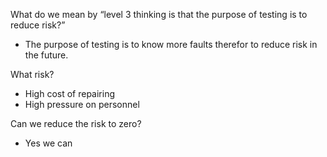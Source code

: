 What do we mean by “level 3 thinking is that the purpose of testing is
to reduce risk?”

- The purpose of testing is to know more faults therefor to reduce risk in the future.

What risk?

- High cost of repairing
- High pressure on personnel

Can we reduce the risk to zero?

- Yes we can
